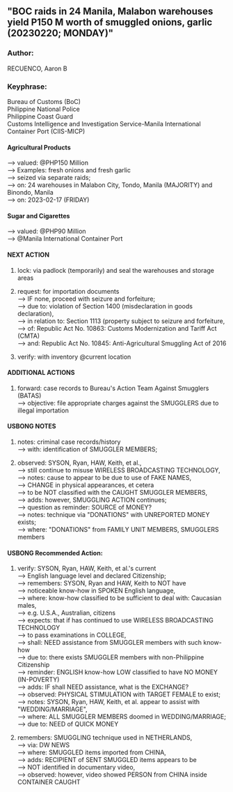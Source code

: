 ## "BOC raids in 24 Manila, Malabon warehouses yield P150 M worth of smuggled onions, garlic (20230220; MONDAY)"

### Author:

RECUENCO, Aaron B

### Keyphrase:
Bureau of Customs (BoC)<br/>
Philippine National Police<br/>
Philippine Coast Guard<br/>
Customs Intelligence and Investigation Service-Manila International Container Port (CIIS-MICP)

#### Agricultural Products
--> valued: @PHP150 Million <br/>
--> Examples: fresh onions and fresh garlic<br/>
--> seized via separate raids;<br/>
--> on: 24 warehouses in Malabon City, Tondo, Manila (MAJORITY) and Binondo, Manila<br/>
--> on: 2023-02-17 (FRIDAY)

#### Sugar and Cigarettes
--> valued: @PHP90 Million<br/>
--> @Manila International Container Port

#### NEXT ACTION

1) lock: via padlock (temporarily) and seal the warehouses and storage areas

2) request: for importation documents<br/>
--> IF none, proceed with seizure and forfeiture;<br/>
--> due to: violation of Section 1400 (misdeclaration in goods declaration),<br/>
--> in relation to: Section 1113 (property subject to seizure and forfeiture,<br/>
--> of: Republic Act No. 10863: Customs Modernization and Tariff Act (CMTA)<br/>
--> and: Republic Act No. 10845: Anti-Agricultural Smuggling Act of 2016

3) verify: with inventory @current location

#### ADDITIONAL ACTIONS

1) forward: case records to Bureau's Action Team Against Smugglers (BATAS)<br/>
--> objective: file appropriate charges against the SMUGGLERS due to illegal importation

#### USBONG NOTES

1) notes: criminal case records/history<br/>
--> with: identification of SMUGGLER MEMBERS;

2) observed: SYSON, Ryan, HAW, Keith, et al.,<br/> 
--> still continue to misuse WIRELESS BROADCASTING TECHNOLOGY,<br/>
--> notes: cause to appear to be due to use of FAKE NAMES,<br/>
--> CHANGE in physical appearances, et cetera<br/> 
--> to be NOT classified with the CAUGHT SMUGGLER MEMBERS,<br/>
--> adds: however, SMUGGLING ACTION continues;<br/>
--> question as reminder: SOURCE of MONEY?<br/>
--> notes: technique via "DONATIONS" with UNREPORTED MONEY exists;<br/>
--> where: "DONATIONS" from FAMILY UNIT MEMBERS, SMUGGLERS members

#### USBONG Recommended Action: 

1) verify: SYSON, Ryan, HAW, Keith, et al.'s current<br/> 
--> English language level and declared Citizenship;<br/>
--> remembers: SYSON, Ryan and HAW, Keith to NOT have<br/> 
--> noticeable know-how in SPOKEN English language,<br/>
--> where: know-how classified to be sufficient to deal with: Caucasian males,<br/> 
--> e.g. U.S.A., Australian, citizens<br/>
--> expects: that if has continued to use WIRELESS BROADCASTING TECHNOLOGY<br/> 
--> to pass examinations in COLLEGE,<br/>
--> shall: NEED assistance from SMUGGLER members with such know-how<br/>
--> due to: there exists SMUGGLER members with non-Philippine Citizenship<br/>
--> reminder: ENGLISH know-how LOW classified to have NO MONEY (IN-POVERTY)<br/>
--> adds: IF shall NEED assistance, what is the EXCHANGE?<br/>
--> observed: PHYSICAL STIMULATION with TARGET FEMALE to exist;<br/>
--> notes: SYSON, Ryan, HAW, Keith, et al. appear to assist with "WEDDING/MARRIAGE",<br/>
--> where: ALL SMUGGLER MEMBERS doomed in WEDDING/MARRIAGE;<br/>
--> due to: NEED of QUICK MONEY

2) remembers: SMUGGLING technique used in NETHERLANDS,<br/>
--> via: DW NEWS<br/>
--> where: SMUGGLED items imported from CHINA,<br/>
--> adds: RECIPIENT of SENT SMUGGLED items appears to be<br/> 
--> NOT identified in documentary video,<br/>
--> observed: however, video showed PERSON from CHINA inside CONTAINER CAUGHT

